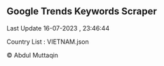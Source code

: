 

## Google Trends Keywords Scraper 
 
Last Update 16-07-2023 , 23:46:44

Country List :
VIETNAM.json



© Abdul Muttaqin 
